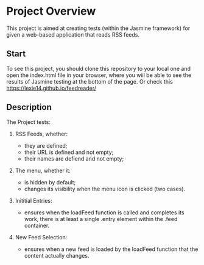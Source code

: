 # Project Overview

This project is aimed at creating tests (within the Jasmine framework) for given a web-based application that reads RSS feeds.


## Start

To see this project, you should clone this repository to your local one and open the index.html file in your browser, where you wiil be able to see the results of Jasmine testing at the bottom of the page. Or check this https://lexie14.github.io/feedreader/

## Description

The Project tests:
1. RSS Feeds, whether:
   - they are defined;
   - their URL is defined and not empty;
   - their names are defiend and not empty;
 
2. The menu, whether it:
   - is hidden by default;
   - changes its visibility when the menu icon is clicked (two cases).

3. Inititial Entries:
   - ensures when the loadFeed function is called and completes its work, there is at least a single .entry element within the .feed container.

4. New Feed Selection:
   - ensures when a new feed is loaded by the loadFeed function that the content actually changes.
